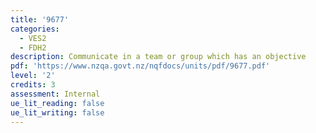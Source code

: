 ```yaml
---
title: '9677'
categories:
  - VES2
  - FDH2
description: Communicate in a team or group which has an objective
pdf: 'https://www.nzqa.govt.nz/nqfdocs/units/pdf/9677.pdf'
level: '2'
credits: 3
assessment: Internal
ue_lit_reading: false
ue_lit_writing: false
---
```


